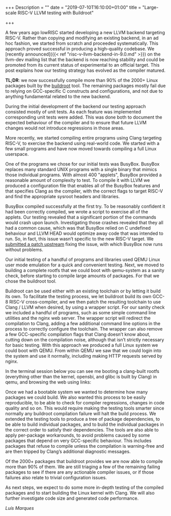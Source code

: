 +++
Description = ""
date = "2019-07-10T16:10:00+01:00"
title = "Large-scale RISC-V LLVM testing with Buildroot"

+++

A few years ago lowRISC started developing a new LLVM backend targeting RISC-V.
Rather than copying and modifying an existing backend, in an ad hoc fashion, we
started from scratch and proceeded systematically. This approach proved
successful in producing a high-quality codebase. We [recently announced]({{<
ref "risc-v-llvm-backend-in-9.0.md" >}}) on the llvm-dev mailing
list that the backend is now reaching stability and could be promoted from its
current status of experimental to an official target. This post explains how
our testing strategy has evolved as the compiler matured.

**TL;DR**: we now successfully compile more than 90% of the 2000+ Linux packages
built by the [buildroot](https://buildroot.org/) tool. The remaining packages
mostly fail due to relying on GCC-specific C constructs and configurations,
and not due to anything fundamental related to the new backend.

During the initial development of the backend our testing approach consisted
mostly of unit tests. As each feature was implemented corresponding unit tests
were added. This was done both to document the expected behaviour of the
compiler and to ensure that future LLVM changes would not introduce regressions
in those areas.

More recently, we started compiling entire programs using Clang targeting
RISC-V, to exercise the backend using real-world code. We started with a few
small programs and have now moved towards compiling a full Linux userspace.

One of the programs we chose for our initial tests was BusyBox. BusyBox
replaces many standard UNIX programs with a single binary that mimics those
individual programs. With almost 400 "applets", BusyBox provided a reasonable
amount of complexity to test. To compile it with LLVM we produced a
configuration file that enables all of the BusyBox features and that specifies
Clang as the compiler, with the correct flags to target RISC-V and find the
appropriate sysroot headers and libraries.

BusyBox compiled successfully at the first try. To be reasonably confident it
had been correctly compiled, we wrote a script to exercise all of the applets.
Our testing revealed that a significant portion of the commands would crash
upon launch. Investigating those crashes revealed that they all had a common
cause, which was that BusyBox relied on C undefined behaviour and LLVM HEAD
would optimize away code that was intended to run. So, in fact, this issue
wasn’t specific to the new RISC-V target. We [submitted a patch upstream](http://lists.busybox.net/pipermail/busybox/2019-June/087337.html) fixing
the issue, with which BusyBox now runs without problems.

Our initial testing of a handful of programs and libraries used QEMU Linux user
mode emulation for a quick and convenient testing. Next, we moved to building a
complete rootfs that we could boot with qemu-system as a sanity check, before
starting to compile large amounts of packages. For that we chose the buildroot
tool.

Buildroot can be used either with an existing toolchain or by letting it build
its own. To facilitate the testing process, we let buildroot build its own
GCC-8 RISC-V cross-compiler, and we then patch the resulting toolchain to use
Clang / LLVM when desired, by using a wrapper script. For our sanity check we
included a handful of programs, such as some simple command line utilities and
the nginx web server. The wrapper script will redirect the compilation to
Clang, adding a few additional command line options in the process to correctly
configure the toolchain. The wrapper can also remove a few GCC-specific
compilation flags that Clang doesn’t know about, cutting down on the
compilation noise, although that isn’t strictly necessary for basic testing.
With this approach we produced a full Linux system we could boot with QEMU.
From within QEMU we saw that we could login into the system and use it
normally, including making HTTP requests served by nginx.

In the terminal session below you can see me booting a clang-built rootfs
(everything other than the kernel, opensbi, and glibc is built by Clang) in
qemu, and browsing the web using links:

<script id="asciicast-9Cde6gZq8KljgZD50BhLFSms6" src="https://asciinema.org/a/9Cde6gZq8KljgZD50BhLFSms6.js" async></script>

Once we had a bootable system we wanted to determine how many packages we could
build. We also wanted this process to be easily reproducible, to be able to
check for compiler regressions, changes in code quality and so on. This would
require making the testing tools smarter since normally any buildroot
compilation failure will halt the build process. We extended the testing tools
to produce a tree of package dependencies, to be able to build individual
packages, and to build the individual packages in the correct order to satisfy
their dependencies. The tools are also able to apply per-package workarounds,
to avoid problems caused by some packages that depend on very GCC-specific
behaviour. This includes packages that refuse to compile unless the compilation
is warning-free and are then tripped by Clang’s additional diagnostic messages.

Of the 2000+ packages that buildroot provides we are now able to compile more
than 90% of them. We are still triaging a few of the remaining failing packages
to see if there are any actionable compiler issues, or if those failures also
relate to trivial configuration issues.

As next steps, we expect to do some more in-depth testing of the compiled
packages and to start building the Linux kernel with Clang. We will also
further investigate code size and generated code performance.

_Luís Marques_
